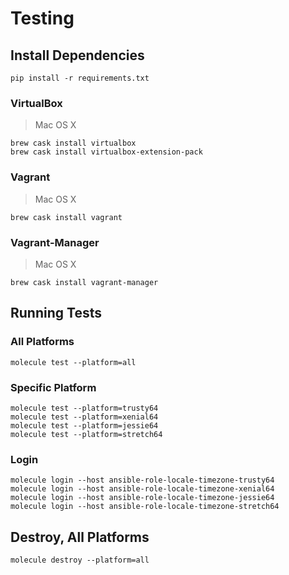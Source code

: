 
# Testing

## Install Dependencies

~~~
pip install -r requirements.txt
~~~

### VirtualBox

> Mac OS X

~~~
brew cask install virtualbox
brew cask install virtualbox-extension-pack
~~~

### Vagrant

> Mac OS X

~~~
brew cask install vagrant
~~~

### Vagrant-Manager

> Mac OS X

~~~
brew cask install vagrant-manager
~~~

## Running Tests

### All Platforms

~~~
molecule test --platform=all
~~~

### Specific Platform

~~~
molecule test --platform=trusty64
molecule test --platform=xenial64
molecule test --platform=jessie64
molecule test --platform=stretch64
~~~

### Login

~~~
molecule login --host ansible-role-locale-timezone-trusty64
molecule login --host ansible-role-locale-timezone-xenial64
molecule login --host ansible-role-locale-timezone-jessie64
molecule login --host ansible-role-locale-timezone-stretch64
~~~

## Destroy, All Platforms

~~~
molecule destroy --platform=all
~~~
